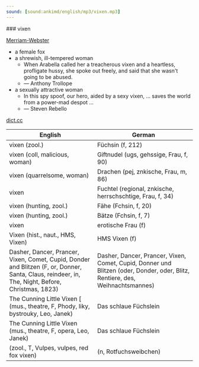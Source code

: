 ```yaml
---
sound: [sound:ankimd/english/mp3/vixen.mp3]
---
```


\### vixen

[Merriam-Webster](https://www.merriam-webster.com/dictionary/vixen)

- a female fox
- a shrewish, ill-tempered woman
    - When Arabella called her a treacherous vixen and a heartless, profligate hussy, she spoke out freely, and said that she wasn't going to be abused.
    - — Anthony Trollope
- a sexually attractive woman
    - In this spy spoof, our hero, aided by a sexy vixen, … saves the world from a power-mad despot …
    - — Steven Rebello

[dict.cc](https://www.dict.cc/vixen)

| English        | German       |
| -------------- | ------------ |
| vixen (zool.) | Füchsin (f, 212) |
| vixen (coll, malicious, woman) | Giftnudel (ugs, gehssige, Frau, f, 90) |
| vixen (quarrelsome, woman) | Drachen (pej, znkische, Frau, m, 86) |
| vixen | Fuchtel (regional, znkische, herrschschtige, Frau, f, 34) |
| vixen (hunting, zool.) | Fähe (Fchsin, f, 20) |
| vixen (hunting, zool.) | Bätze (Fchsin, f, 7) |
| vixen | erotische Frau (f) |
| Vixen (hist., naut., HMS, Vixen) | HMS Vixen (f) |
| Dasher, Dancer, Prancer, Vixen, Comet, Cupid, Donder and Blitzen (F, or, Donner, Santa, Claus, reindeer, in, The, Night, Before, Christmas, 1823) | Dasher, Dancer, Prancer, Vixen, Comet, Cupid, Donner und Blitzen (oder, Donder, oder, Blitz, Rentiere, des, Weihnachtsmannes) |
| The Cunning Little Vixen [ (mus., theatre, F, Phody, liky, bystrouky, Leo, Janek) | Das schlaue Füchslein |
| The Cunning Little Vixen (mus., theatre, F, opera, Leo, Janek) | Das schlaue Füchslein |
|  (zool., T, Vulpes, vulpes, red fox vixen) |  (n, Rotfuchsweibchen) |
